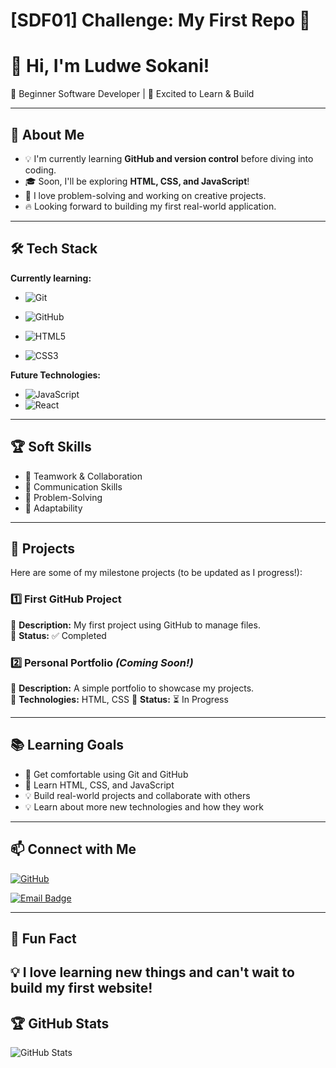 # [SDF01] Challenge: My First Repo 🚀

# 👋 Hi, I'm Ludwe Sokani!

🌱 Beginner Software Developer | 🚀 Excited to Learn & Build

---

## 🎯 About Me

- 💡 I'm currently learning **GitHub and version control** before diving into coding.
- 🎓 Soon, I'll be exploring **HTML, CSS, and JavaScript**!
- 🤖 I love problem-solving and working on creative projects.
- 🔥 Looking forward to building my first real-world application.

---

## 🛠️ Tech Stack

**Currently learning:**

- ![Git](https://img.shields.io/badge/-Git-F05032?style=flat&logo=git&logoColor=white)

- ![GitHub](https://img.shields.io/badge/-GitHub-181717?style=flat-circle&logo=github)

- ![HTML5](https://img.shields.io/badge/-HTML5-black?style=flat-circle&logo=html5&logoColor=white)

- ![CSS3](https://img.shields.io/badge/-CSS3-black?style=flat-circle&logo=css3)


**Future Technologies:**

- ![JavaScript](https://img.shields.io/badge/-JavaScript-black?style=flat-circle&logo=javascript)
- ![React](https://img.shields.io/badge/-React-black?style=flat-circle&logo=react)

---

## 🏆 Soft Skills

- 🤝 Teamwork & Collaboration
- 📢 Communication Skills
- 🎯 Problem-Solving
- 🚀 Adaptability

---

## 📌 Projects

Here are some of my milestone projects (to be updated as I progress!):

### **1️⃣ First GitHub Project**

🔹 **Description:** My first project using GitHub to manage files.  
🔹 **Status:** ✅ Completed

### **2️⃣ Personal Portfolio** _(Coming Soon!)_

🔹 **Description:** A simple portfolio to showcase my projects.  
🔹 **Technologies:** HTML, CSS
🔹 **Status:** ⏳ In Progress

---

## 📚 Learning Goals

- 🚀 Get comfortable using Git and GitHub
- 🎨 Learn HTML, CSS, and JavaScript
- 💡 Build real-world projects and collaborate with others
- 💡 Learn about more new technologies and how they work

---

## 📫 Connect with Me

[![GitHub](https://img.shields.io/badge/-GitHub-181717?style=flat&logo=github&logoColor=white)](https://github.com/lu-ani)

<!---[![LinkedIn](https://img.shields.io/badge/-LinkedIn-blue?style=flat&logo=linkedin&logoColor=white)](https://linkedin.com/in/yourprofile) --->

[![Email Badge](https://img.shields.io/badge/Gmail-Contact_Me-red?style=flat-square&logo=gmail&logoColor=FFFFFF&labelColor=3A3B3C&color=62F1CD)](mailto:ludwesokani@gmail.com)

---

## 🚀 Fun Fact

## 💡 I love learning new things and can't wait to build my first website!

## 🏆 GitHub Stats

![GitHub Stats](https://github-readme-stats.vercel.app/api?username=lu-ani&show_icons=true&theme=radical)
